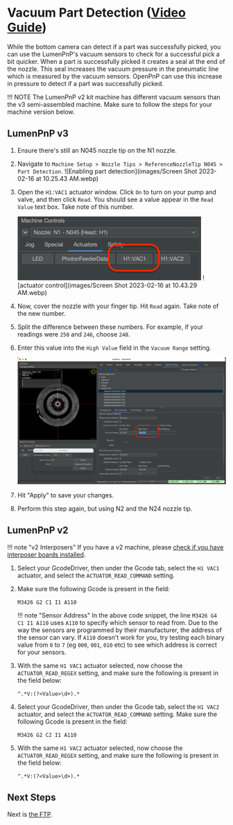 
# Vacuum Part Detection ([Video Guide](https://youtu.be/h3mtEQfGMlM?si=eluz16VnR4F9oS9S&t=1956))

While the bottom camera can detect if a part was successfully picked, you can use the LumenPnP's vacuum sensors to check for a successful pick a bit quicker. When a part is successfully picked it creates a seal at the end of the nozzle. This seal increases the vacuum pressure in the pneumatic line which is measured by the vacuum sensors. OpenPnP can use this increase in pressure to detect if a part was successfully picked.

!!! NOTE
    The LumenPnP v2 kit machine has different vacuum sensors than the v3 semi-assembled machine. Make sure to follow the steps for your machine version below.

## LumenPnP v3

1. Ensure there's still an N045 nozzle tip on the N1 nozzle.
2. Navigate to `Machine Setup > Nozzle Tips > ReferenceNozzleTip N045 > Part Detection`.
  ![Enabling part detection](images/Screen Shot 2023-02-16 at 10.25.43 AM.webp)

1. Open the `H1:VAC1` actuator window. Click `On` to turn on your pump and valve, and then click `Read`. You should see a value appear in the `Read Value` text box. Take note of this number.

    ![vac1 actuator](images/vac1-actuator.webp)
    ![actuator control](images/Screen Shot 2023-02-16 at 10.43.29 AM.webp)

2. Now, cover the nozzle with your finger tip. Hit `Read` again. Take note of the new number.

3. Split the difference between these numbers. For example, if your readings were `250` and `246`, choose `248`.

4. Enter this value into the `High Value` field in the `Vacuum Range` setting.

    ![entering vac threshold value for n045](images/entering-vac-cal.webp)

1. Hit "Apply" to save your changes.

5. Perform this step again, but using N2 and the N24 nozzle tip.

## LumenPnP v2

!!! note "v2 Interposers"
    If you have a v2 machine, please [check if you have interposer boards installed](../../../guides/rev3-vac-interposer/index.md).

1. Select your GcodeDriver, then under the Gcode tab, select the `H1 VAC1` actuator, and select the `ACTUATOR_READ_COMMAND` setting.

2. Make sure the following Gcode is present in the field:

    ```gcode
    M3426 G2 C1 I1 A110
    ```

    !!! note "Sensor Address"
        In the above code snippet, the line `M3426 G4 C1 I1 A110` uses `A110` to specify which sensor to read from. Due to the way the sensors are programmed by their manufacturer, the address of the sensor can vary. If `A110` doesn't work for you, try testing each binary value from `0` to `7` (eg `000`, `001`, `010` etc) to see which address is correct for your sensors.

3. With the same `H1 VAC1` actuator selected, now choose the `ACTUATOR_READ_REGEX` setting, and make sure the following is present in the field below:

    ```regex
    ^.*V:(?<Value>\d+).*
    ```

4. Select your GcodeDriver, then under the Gcode tab, select the `H1 VAC2` actuator, and select the `ACTUATOR_READ_COMMAND` setting. Make sure the following Gcode is present in the field:

    ```gcode
    M3426 G2 C2 I1 A110
    ```

5. With the same `H1 VAC2` actuator selected, now choose the `ACTUATOR_READ_REGEX` setting, and make sure the following is present in the field below:

    ```regex
    ^.*V:(?<Value>\d+).*
    ```

## Next Steps

Next is [the FTP](../../ftp/index.md).
